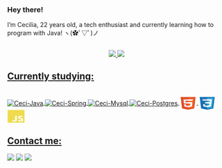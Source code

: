 ### Hey there! 
I’m Cecilia, 22 years old, a tech enthusiast and currently learning how to program with Java!   ヽ(✿ﾟ▽ﾟ)ノ
##

<div align="center">
  <a href="https://github.com/ceciliarauen">
  <img width="48%" src="https://github-readme-stats.vercel.app/api?username=ceciliarauen&show_icons=true&theme=panda&include_all_commits=true&count_private=true"/>
 <img width="48%" src="https://github-readme-stats.vercel.app/api/top-langs/?username=ceciliarauen&layout=compact&langs_count=7&theme=panda"/>
</div>


<h2>Currently studying:</h2>
<div style="display: inline_block"><br>
  <img align="center" alt="Ceci-Java" height="30" width="40" src="https://cdn.jsdelivr.net/gh/devicons/devicon/icons/java/java-original.svg">  
  <img align="center" alt="Ceci-Spring" height="30" width="40" src="https://cdn.jsdelivr.net/gh/devicons/devicon/icons/spring/spring-original.svg">
  <img align="center" alt="Ceci-Mysql" height="30" width="40" src="https://cdn.jsdelivr.net/gh/devicons/devicon/icons/mysql/mysql-original.svg">
  <img align="center" alt="Ceci-Postgres" height="30" width="40" src="https://cdn.jsdelivr.net/gh/devicons/devicon/icons/postgresql/postgresql-original.svg">
  <img align="center" alt="Ceci-HTML" height="30" width="40" src="https://raw.githubusercontent.com/devicons/devicon/master/icons/html5/html5-original.svg">
  <img align="center" alt="Ceci-CSS" height="30" width="40" src="https://raw.githubusercontent.com/devicons/devicon/master/icons/css3/css3-original.svg">
  <img align="center" alt="Ceci-Js" height="30" width="40" src="https://raw.githubusercontent.com/devicons/devicon/master/icons/javascript/javascript-plain.svg">
</div>


<h2>Contact me:</h2> 
<div> 
  <a href="https://instagram.com/cissygrimm" target="_blank"><img src="https://img.shields.io/badge/-Instagram-%23E4405F?style=for-the-badge&logo=instagram&logoColor=white" target="_blank"></a>
  <a href = "mailto:rauencecilia@gmail.com"><img src="https://img.shields.io/badge/-Gmail-%23333?style=for-the-badge&logo=gmail&logoColor=white" target="_blank"></a>
  <a href="https://www.linkedin.com/in/ceciliarauen/" target="_blank"><img src="https://img.shields.io/badge/-LinkedIn-%230077B5?style=for-the-badge&logo=linkedin&logoColor=white" target="_blank"></a> 
 
</div>

